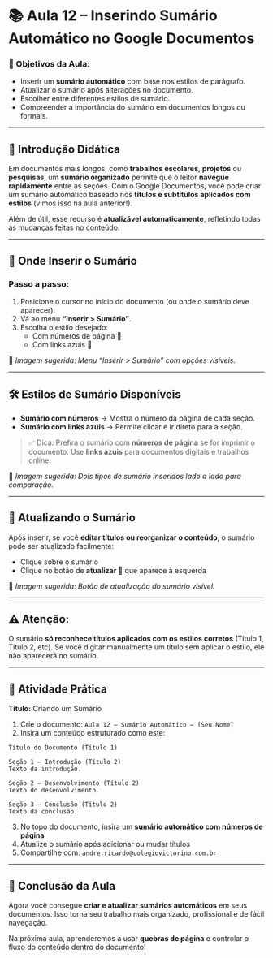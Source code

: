 # 📚 Aula 12 – Inserindo Sumário Automático no Google Documentos

### 🎯 Objetivos da Aula:
- Inserir um **sumário automático** com base nos estilos de parágrafo.
- Atualizar o sumário após alterações no documento.
- Escolher entre diferentes estilos de sumário.
- Compreender a importância do sumário em documentos longos ou formais.

---

## 🧠 Introdução Didática

Em documentos mais longos, como **trabalhos escolares**, **projetos** ou **pesquisas**, um **sumário organizado** permite que o leitor **navegue rapidamente** entre as seções. Com o Google Documentos, você pode criar um sumário automático baseado nos **títulos e subtítulos aplicados com estilos** (vimos isso na aula anterior!).

Além de útil, esse recurso é **atualizável automaticamente**, refletindo todas as mudanças feitas no conteúdo.

---

## 🧭 Onde Inserir o Sumário

### Passo a passo:
1. Posicione o cursor no início do documento (ou onde o sumário deve aparecer).
2. Vá ao menu **“Inserir > Sumário”**.
3. Escolha o estilo desejado:
   - Com números de página 📄
   - Com links azuis 🔗

📸 *Imagem sugerida: Menu “Inserir > Sumário” com opções visíveis.*

---

## 🛠️ Estilos de Sumário Disponíveis

- **Sumário com números** → Mostra o número da página de cada seção.
- **Sumário com links azuis** → Permite clicar e ir direto para a seção.

> ✅ Dica: Prefira o sumário com **números de página** se for imprimir o documento. Use **links azuis** para documentos digitais e trabalhos online.

📸 *Imagem sugerida: Dois tipos de sumário inseridos lado a lado para comparação.*

---

## 🔁 Atualizando o Sumário

Após inserir, se você **editar títulos ou reorganizar o conteúdo**, o sumário pode ser atualizado facilmente:
- Clique sobre o sumário
- Clique no botão de **atualizar 🔄** que aparece à esquerda

📸 *Imagem sugerida: Botão de atualização do sumário visível.*

---

## ⚠️ Atenção:

O sumário **só reconhece títulos aplicados com os estilos corretos** (Título 1, Título 2, etc). Se você digitar manualmente um título sem aplicar o estilo, ele não aparecerá no sumário.

---

## 🧪 Atividade Prática

**Título:** Criando um Sumário

1. Crie o documento: `Aula 12 – Sumário Automático – [Seu Nome]`
2. Insira um conteúdo estruturado como este:
```
Título do Documento (Título 1)

Seção 1 – Introdução (Título 2)
Texto da introdução.

Seção 2 – Desenvolvimento (Título 2)
Texto do desenvolvimento.

Seção 3 – Conclusão (Título 2)
Texto da conclusão.
```

3. No topo do documento, insira um **sumário automático com números de página**
4. Atualize o sumário após adicionar ou mudar títulos
5. Compartilhe com: `andre.ricardo@colegiovictorino.com.br`

---

## 🎯 Conclusão da Aula

Agora você consegue **criar e atualizar sumários automáticos** em seus documentos. Isso torna seu trabalho mais organizado, profissional e de fácil navegação.

Na próxima aula, aprenderemos a usar **quebras de página** e controlar o fluxo do conteúdo dentro do documento!